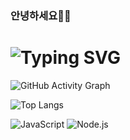 ### 안녕하세요💪🏻

# ![Typing SVG](https://readme-typing-svg.herokuapp.com?font=Fira+Code&size=18&pause=1000&color=000000&center=false&vCenter=false&width=435&lines=송효준입니다🔥.;FullStack💻)

![GitHub Activity Graph](https://github-readme-activity-graph.vercel.app/graph?username=songhyojun0228&bg_color=E0DACF&color=000000&line=000000&point=000000&area=true&hide_border=true)

![Top Langs](https://github-readme-stats.vercel.app/api/top-langs/?username=songhyojun0228&layout=compact&theme=tokyonight)

![JavaScript](https://img.shields.io/badge/JavaScript-F7DF1E?style=for-the-badge&logo=javascript&logoColor=black)
![Node.js](https://img.shields.io/badge/Node.js-339933?style=for-the-badge&logo=nodedotjs&logoColor=white)
